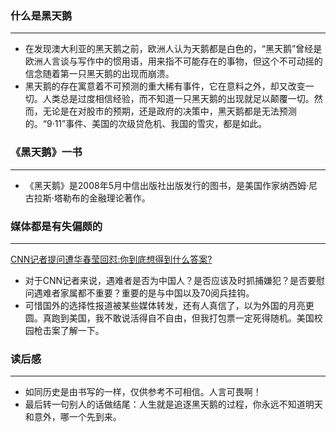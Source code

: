 ### 什么是黑天鹅
***
* 在发现澳大利亚的黑天鹅之前，欧洲人认为天鹅都是白色的，“黑天鹅”曾经是欧洲人言谈与写作中的惯用语，用来指不可能存在的事物，但这个不可动摇的信念随着第一只黑天鹅的出现而崩溃。
* 黑天鹅的存在寓意着不可预测的重大稀有事件，它在意料之外，却又改变一切。人类总是过度相信经验，而不知道一只黑天鹅的出现就足以颠覆一切。然而，无论是在对股市的预期，还是政府的决策中，黑天鹅都是无法预测的。“9·11”事件、美国的次级贷危机、我国的雪灾，都是如此。

### 《黑天鹅》一书
***
* 《黑天鹅》是2008年5月中信出版社出版发行的图书，是美国作家纳西姆·尼古拉斯·塔勒布的金融理论著作。

### 媒体都是有失偏颇的
***
[CNN记者提问遭华春莹回怼:你到底想得到什么答案?](http://news.cri.cn/2019-10-28/16f0c5d0-62c6-22f5-4219-fcebe217368e.html)
* 对于CNN记者来说，遇难者是否为中国人？是否应该及时抓捕嫌犯？是否要慰问遇难者家属都不重要？重要的是与中国以及70阅兵挂钩。
* 可惜国外的选择性报道被某些媒体转发，还有人真信了，以为外国的月亮更圆。真跑到美国，我不敢说活得自不自由，但我打包票一定死得随机。美国校园枪击案了解一下。

### 读后感
***
* 如同历史是由书写的一样，仅供参考不可相信。人言可畏啊！
* 最后转一句别人的话做结尾：人生就是追逐黑天鹅的过程，你永远不知道明天和意外，哪一个先到来。
